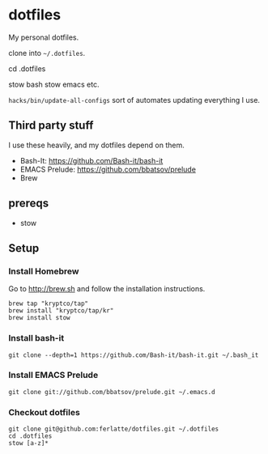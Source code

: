 # dotfiles
My personal dotfiles.

clone into `~/.dotfiles`.

cd .dotfiles

stow bash
stow emacs
etc.

`hacks/bin/update-all-configs` sort of automates updating everything I use.

## Third party stuff

I use these heavily, and my dotfiles depend on them.

* Bash-It: https://github.com/Bash-it/bash-it
* EMACS Prelude: https://github.com/bbatsov/prelude
* Brew

## prereqs

- stow

## Setup

### Install Homebrew

Go to http://brew.sh and follow the installation instructions.

``` shell
brew tap "kryptco/tap"
brew install "kryptco/tap/kr"
brew install stow
```

### Install bash-it

``` shell
git clone --depth=1 https://github.com/Bash-it/bash-it.git ~/.bash_it
```

### Install EMACS Prelude

`git clone git://github.com/bbatsov/prelude.git ~/.emacs.d`

### Checkout dotfiles

``` shell
git clone git@github.com:ferlatte/dotfiles.git ~/.dotfiles
cd .dotfiles
stow [a-z]*

```
